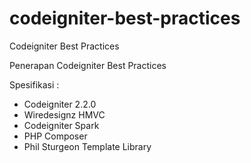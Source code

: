 codeigniter-best-practices
==========================

Codeigniter Best Practices

Penerapan Codeigniter Best Practices

Spesifikasi :

- Codeigniter 2.2.0
- Wiredesignz HMVC
- Codeigniter Spark
- PHP Composer
- Phil Sturgeon Template Library

